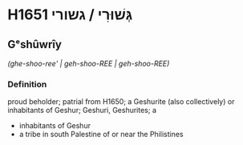 # H1651 גְּשׁוּרִי / גשורי

## Gᵉshûwrîy

_(ghe-shoo-ree' | ɡeh-shoo-REE | ɡeh-shoo-REE)_

### Definition

proud beholder; patrial from H1650; a Geshurite (also collectively) or inhabitants of Geshur; Geshuri, Geshurites; a

- inhabitants of Geshur
- a tribe in south Palestine of or near the Philistines
